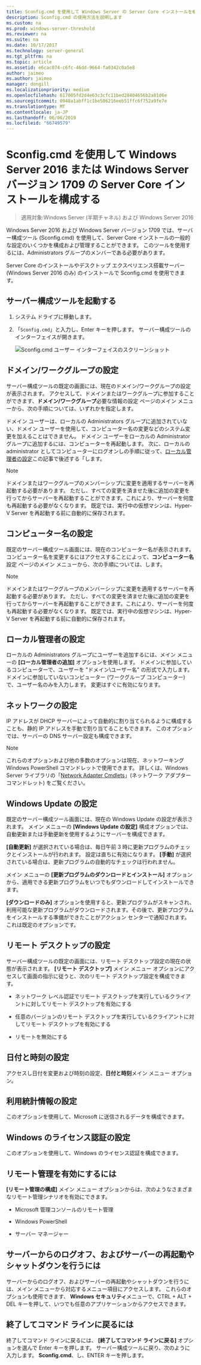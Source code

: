 ```yaml
---
title: Sconfig.cmd を使用して Windows Server の Server Core インストールを構成する
description: Sconfig.cmd の使用方法を説明します
ms.custom: na
ms.prod: windows-server-threshold
ms.reviewer: na
ms.suite: na
ms.date: 10/17/2017
ms.technology: server-general
ms.tgt_pltfrm: na
ms.topic: article
ms.assetid: e6cac074-c6fc-46dd-9664-fa0342c0a5e8
author: jaimeo
ms.author: jaimeo
manager: dongill
ms.localizationpriority: medium
ms.openlocfilehash: 617005fd2d4e63c3cfc11bed28404656b2a81d6e
ms.sourcegitcommit: 0948a1abff1c1be506216eeb51ffc6f752a9fe7e
ms.translationtype: MT
ms.contentlocale: ja-JP
ms.lasthandoff: 06/06/2019
ms.locfileid: "66749579"
---
```

# <a name="configure-a-server-core-installation-of-windows-server-2016-or-windows-server-version-1709-with-sconfigcmd"></a>Sconfig.cmd を使用して Windows Server 2016 または Windows Server バージョン 1709 の Server Core インストールを構成する

> 適用対象:Windows Server (半期チャネル) および Windows Server 2016

Windows Server 2016 および Windows Server バージョン 1709 では、サーバー構成ツール (Sconfig.cmd) を使用して、Server Core インストールの一般的な設定のいくつかを構成および管理することができます。 このツールを使用するには、Administrators グループのメンバーである必要があります。

Server Core のインストールやデスクトップ エクスペリエンス搭載サーバー (Windows Server 2016 のみ) のインストールで Sconfig.cmd を使用できます。

## <a name="start-the-server-configuration-tool"></a>サーバー構成ツールを起動する

1. システム ドライブに移動します。

2. 「`Sconfig.cmd`」と入力し、Enter キーを押します。 サーバー構成ツールのインターフェイスが開きます。

    ![Sconfig.cmd ユーザー インターフェイスのスクリーンショット](media/mainsconfigpage.png)

## <a name="domainworkgroup-settings"></a>ドメイン/ワークグループの設定

サーバー構成ツールの既定の画面には、現在のドメイン/ワークグループの設定が表示されます。 アクセスして、ドメインまたはワークグループに参加することができます、**ドメイン/ワークグループ**必要な情報の設定 ページのメイン メニューから、次の手順については、いずれかを指定します。

ドメイン ユーザーは、ローカルの Administrators グループに追加されていない、ドメイン ユーザーを使用して、コンピューター名の変更などのシステム変更を加えることはできません。 ドメイン ユーザーをローカルの Administrator グループに追加するには、コンピューターを再起動します。 次に、ローカルの administrator としてコンピューターにログオンしの手順に従って、[ローカル管理者の設定](#local-administrator-settings)この記事で後述する「します。

> [!NOTE]
> ドメインまたはワークグループのメンバーシップに変更を適用するサーバーを再起動する必要があります。 ただし、すべての変更を済ませた後に追加の変更を行ってからサーバーを再起動することができます。これにより、サーバーを何度も再起動する必要がなくなります。 既定では、実行中の仮想マシンは、Hyper-V Server を再起動する前に自動的に保存されます。

## <a name="computer-name-settings"></a>コンピューター名の設定

既定のサーバー構成ツール画面には、現在のコンピューター名が表示されます。 コンピューター名を変更するにはアクセスすることによって、**コンピューター名**設定 ページのメイン メニューから、次の手順については、します。

> [!NOTE]
> ドメインまたはワークグループのメンバーシップに変更を適用するサーバーを再起動する必要があります。 ただし、すべての変更を済ませた後に追加の変更を行ってからサーバーを再起動することができます。これにより、サーバーを何度も再起動する必要がなくなります。 既定では、実行中の仮想マシンは、Hyper-V Server を再起動する前に自動的に保存されます。

## <a name="local-administrator-settings"></a>ローカル管理者の設定

ローカルの Administrators グループにユーザーを追加するには、メイン メニューの **[ローカル管理者の追加]** オプションを使用します。 ドメインに参加しているコンピューターで、ユーザーを "ドメイン\ユーザー名" の形式で入力します。 ドメインに参加していないコンピューター (ワークグループ コンピューター) で、ユーザー名のみを入力します。 変更はすぐに有効になります。

## <a name="network-settings"></a>ネットワークの設定

IP アドレスが DHCP サーバーによって自動的に割り当てられるように構成することも、静的 IP アドレスを手動で割り当てることもできます。 このオプションでは、サーバーの DNS サーバー設定も構成できます。

> [!NOTE]
> これらのオプションおよび他の多数のオプションは現在、ネットワーキング Windows PowerShell コマンドレットで使用できます。 詳しくは、Windows Server ライブラリの「[Network Adapter Cmdlets](https://docs.microsoft.com/powershell/module/netadapter/?view=win10-ps)」(ネットワーク アダプター コマンドレット) をご覧ください。

## <a name="windows-update-settings"></a>Windows Update の設定

既定のサーバー構成ツール画面には、現在の Windows Update の設定が表示されます。 メイン メニューの **[Windows Update の設定]** 構成オプションでは、自動更新または手動更新を使用するようにサーバーを構成できます。

**[自動更新]** が選択されている場合は、毎日午前 3 時に更新プログラムのチェックとインストールが行われます。 設定は直ちに有効になります。 **[手動]** が選択されている場合は、更新プログラムの自動的なチェックは行われません。

メイン メニューの **[更新プログラムのダウンロードとインストール]** オプションから、適用できる更新プログラムをいつでもダウンロードしてインストールできます。

**[ダウンロードのみ]** オプションを使用すると、更新プログラムがスキャンされ、利用可能な更新プログラムがダウンロードされます。その後で、更新プログラムをインストールする準備ができたことがアクション センターで通知されます。 これは既定のオプションです。

## <a name="remote-desktop-settings"></a>リモート デスクトップの設定

サーバー構成ツールの既定の画面には、リモート デスクトップ設定の現在の状態が表示されます。 **[リモート デスクトップ]** メイン メニュー オプションにアクセスして画面の指示に従うと、次のリモート デスクトップ設定を構成できます。

- ネットワーク レベル認証でリモート デスクトップを実行しているクライアントに対してリモート デスクトップを有効にする

- 任意のバージョンのリモート デスクトップを実行しているクライアントに対してリモート デスクトップを有効にする

- リモートを無効にする

## <a name="date-and-time-settings"></a>日付と時刻の設定

アクセスし日付を変更および時刻の設定、**日付と時刻**メイン メニュー オプション。

## <a name="telemetry-settings"></a>利用統計情報の設定

このオプションを使用して、Microsoft に送信されるデータを構成できます。

## <a name="windows-activation-settings"></a>Windows のライセンス認証の設定

このオプションを使用して、Windows のライセンス認証を構成できます。

## <a name="to-enable-remote-management"></a>リモート管理を有効にするには

**[リモート管理の構成]** メイン メニュー オプションからは、次のようなさまざまなリモート管理シナリオを有効にできます。

- Microsoft 管理コンソールのリモート管理

- Windows PowerShell

- サーバー マネージャー  

## <a name="to-log-off-restart-or-shut-down-the-server"></a>サーバーからのログオフ、およびサーバーの再起動やシャットダウンを行うには

サーバーからのログオフ、およびサーバーの再起動やシャットダウンを行うには、メイン メニューから対応するメニュー項目にアクセスします。 これらのオプションも使用できます、 **Windows セキュリティ**メニューで、CTRL + ALT + DEL キーを押して、いつでも任意のアプリケーションからアクセスできます。  

## <a name="to-exit-to-the-command-line"></a>終了してコマンド ラインに戻るには
  
終了してコマンド ラインに戻るには、 **[終了してコマンド ラインに戻る]** オプションを選んで Enter キーを押します。 サーバー構成ツールに戻り、次のように入力します。 **Sconfig.cmd**、し、ENTER キーを押します。
